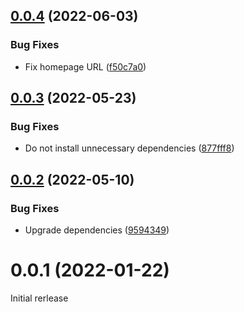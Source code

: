 ## [0.0.4](https://github.com/prantlf/rollup-plugin-shebang-bin/compare/v0.0.3...v0.0.4) (2022-06-03)


### Bug Fixes

* Fix homepage URL ([f50c7a0](https://github.com/prantlf/rollup-plugin-shebang-bin/commit/f50c7a083dbe7e6348861a7f0f430e64778d9d3f))

## [0.0.3](https://github.com/prantlf/rollup-plugin-shebang-bin/compare/v0.0.2...v0.0.3) (2022-05-23)


### Bug Fixes

* Do not install unnecessary dependencies ([877fff8](https://github.com/prantlf/rollup-plugin-shebang-bin/commit/877fff869bbe3d622bad4df300eb69b1798c67e9))

## [0.0.2](https://github.com/prantlf/rollup-plugin-shebang-bin/compare/v0.0.1...v0.0.2) (2022-05-10)


### Bug Fixes

* Upgrade dependencies ([9594349](https://github.com/prantlf/rollup-plugin-shebang-bin/commit/95943495c07dab2972897f4f86e168071c950525))

# 0.0.1 (2022-01-22)

Initial rerlease
